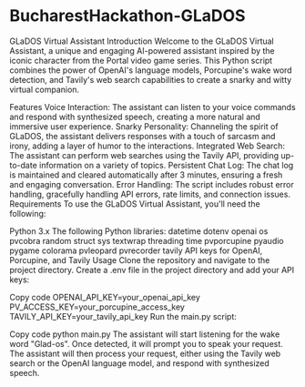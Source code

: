 # BucharestHackathon-GLaDOS

GLaDOS Virtual Assistant
Introduction
Welcome to the GLaDOS Virtual Assistant, a unique and engaging AI-powered assistant inspired by the iconic character from the Portal video game series. This Python script combines the power of OpenAI's language models, Porcupine's wake word detection, and Tavily's web search capabilities to create a snarky and witty virtual companion.

Features
Voice Interaction: The assistant can listen to your voice commands and respond with synthesized speech, creating a more natural and immersive user experience.
Snarky Personality: Channeling the spirit of GLaDOS, the assistant delivers responses with a touch of sarcasm and irony, adding a layer of humor to the interactions.
Integrated Web Search: The assistant can perform web searches using the Tavily API, providing up-to-date information on a variety of topics.
Persistent Chat Log: The chat log is maintained and cleared automatically after 3 minutes, ensuring a fresh and engaging conversation.
Error Handling: The script includes robust error handling, gracefully handling API errors, rate limits, and connection issues.
Requirements
To use the GLaDOS Virtual Assistant, you'll need the following:

Python 3.x
The following Python libraries:
datetime
dotenv
openai
os
pvcobra
random
struct
sys
textwrap
threading
time
pvporcupine
pyaudio
pygame
colorama
pvleopard
pvrecorder
tavily
API keys for OpenAI, Porcupine, and Tavily
Usage
Clone the repository and navigate to the project directory.
Create a .env file in the project directory and add your API keys:

Copy code
OPENAI_API_KEY=your_openai_api_key
PV_ACCESS_KEY=your_porcupine_access_key
TAVILY_API_KEY=your_tavily_api_key
Run the main.py script:

Copy code
python main.py
The assistant will start listening for the wake word "Glad-os". Once detected, it will prompt you to speak your request.
The assistant will then process your request, either using the Tavily web search or the OpenAI language model, and respond with synthesized speech.